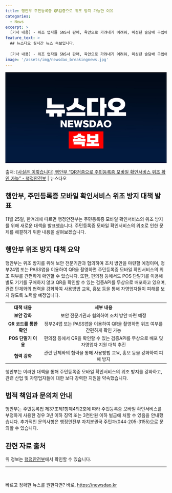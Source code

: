 ```yaml
---
title: 행안부 주민등록증 QR검증으로 위조 방지 가능한 이유
categories:
  - News
excerpt: >
  [기사 내용] - 위조 업자들 SNS서 판매, 육안으로 가려내기 어려워, 미성년 술담배 구입에 악용, 행안부…
feature_text: >
  ## 뉴스다오 실시간 뉴스 속보입니다.

  [기사 내용] - 위조 업자들 SNS서 판매, 육안으로 가려내기 어려워, 미성년 술담배 구입에 악용, 행안부…
image: '/assets/img/newsdao_breakingnews.jpg'
---
```


![뉴스다오 속보](/assets/img/newsdao_breakingnews.jpg)

<p>출처: <a href="https://newsdao.kr/2662" rel="dofollow">[사실은 이렇습니다] 행안부 “QR검증으로 주민등록증 모바일 확인서비스 위조 확인 가능” - 행정안전부</a> | 뉴스다오</p>

<h2 data-ke-size="size26">행안부, 주민등록증 모바일 확인서비스 위조 방지 대책 발표</h2>
<p data-ke-size="size16">11월 25일, 한겨레에 따르면 행정안전부는 주민등록증 모바일 확인서비스의 위조 방지를 위해 새로운 대책을 발표했습니다. 주민등록증 모바일 확인서비스의 위조로 인한 문제를 해결하기 위한 내용을 살펴보겠습니다.</p>

<h2 data-ke-size="size26">행안부 위조 방지 대책 요약</h2>
<p data-ke-size="size16">행안부는 위조 방지를 위해 보안 전문기관과 협의하여 조치 방안을 마련할 예정이며, 정부24앱 또는 PASS앱을 이용하여 QR을 촬영하면 주민등록증 모바일 확인서비스의 위조 여부를 간편하게 확인할 수 있습니다. 또한, 편의점 등에서도 POS 단말기를 이용해 별도 기기를 구매하지 않고 QR을 확인할 수 있는 검증API를 무상으로 배포하고 있으며, 관련 단체와의 협력을 강화하여 사용방법 교육, 홍보 등을 통해 자영업자들이 피해를 보지 않도록 노력할 예정입니다.</p>
<table>
	<tr>
		<th>대책 내용</th>
		<th>세부 내용</th>
	</tr>
	<tr>
		<td style="text-align: center; height: 17px;"><b>보안 강화</b></td>
		<td style="text-align: center; height: 17px;">보안 전문기관과 협의하여 조치 방안 마련 예정</td>
	</tr>
	<tr>
		<td style="text-align: center; height: 17px;"><b>QR 코드를 통한 확인</b></td>
		<td style="text-align: center; height: 17px;">정부24앱 또는 PASS앱을 이용하여 QR을 촬영하면 위조 여부를 간편하게 확인 가능</td>
	</tr>
	<tr>
		<td style="text-align: center; height: 17px;"><b>POS 단말기 이용</b></td>
		<td style="text-align: center; height: 17px;">편의점 등에서 QR을 확인할 수 있는 검증API를 무상으로 배포 및 자영업자 지원 대책 추진</td>
	</tr>
	<tr>
		<td style="text-align: center; height: 17px;"><b>협력 강화</b></td>
		<td style="text-align: center; height: 17px;">관련 단체와의 협력을 통해 사용방법 교육, 홍보 등을 강화하여 피해 방지</td>
	</tr>
</table>
<p data-ke-size="size16">행안부는 이러한 대책을 통해 주민등록증 모바일 확인서비스의 위조 방지를 강화하고, 관련 산업 및 자영업자들에 대한 보다 강력한 지원을 약속했습니다.</p>

<h2 data-ke-size="size26">법적 책임과 문의처 안내</h2>
<p data-ke-size="size16">행안부는 주민등록법 제37조제1항제4의2호에 따라 주민등록증 모바일 확인서비스를 부정하게 사용한 경우 3년 이하 징역 또는 3천만원 이하 벌금에 처할 수 있음을 안내했습니다. 추가적인 문의사항은 행정안전부 자치분권국 주민과(044-205-3155)으로 문의할 수 있습니다.</p>

<h2 data-ke-size="size26">관련 자료 출처</h2>
<p data-ke-size="size16">위 정보는  <a href="https://newsdao.kr/2662" target="_blank" rel="noopener">행정안전부</a>에서 확인할 수 있습니다.</p>
<hr>
<p data-ke-size="size16">&nbsp;</p> 

빠르고 정확한 뉴스를 원한다면? 바로, <a href="https://newsdao.kr" rel="dofollow">https://newsdao.kr</a>


